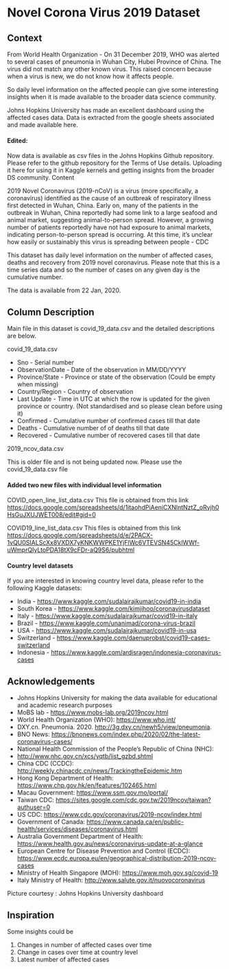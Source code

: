 # Novel Corona Virus 2019 Dataset

## Context

From World Health Organization - On 31 December 2019, WHO was alerted to several cases of pneumonia in Wuhan City, Hubei Province of China. The virus did not match any other known virus. This raised concern because when a virus is new, we do not know how it affects people.

So daily level information on the affected people can give some interesting insights when it is made available to the broader data science community.

Johns Hopkins University has made an excellent dashboard using the affected cases data. Data is extracted from the google sheets associated and made available here.

#### Edited:
Now data is available as csv files in the Johns Hopkins Github repository. Please refer to the github repository for the Terms of Use details. Uploading it here for using it in Kaggle kernels and getting insights from the broader DS community.
Content

2019 Novel Coronavirus (2019-nCoV) is a virus (more specifically, a coronavirus) identified as the cause of an outbreak of respiratory illness first detected in Wuhan, China. Early on, many of the patients in the outbreak in Wuhan, China reportedly had some link to a large seafood and animal market, suggesting animal-to-person spread. However, a growing number of patients reportedly have not had exposure to animal markets, indicating person-to-person spread is occurring. At this time, it’s unclear how easily or sustainably this virus is spreading between people - CDC

This dataset has daily level information on the number of affected cases, deaths and recovery from 2019 novel coronavirus. Please note that this is a time series data and so the number of cases on any given day is the cumulative number.

The data is available from 22 Jan, 2020.


## Column Description

Main file in this dataset is covid_19_data.csv and the detailed descriptions are below.

covid_19_data.csv

  -  Sno - Serial number
  -  ObservationDate - Date of the observation in MM/DD/YYYY
  -  Province/State - Province or state of the observation (Could be empty when missing)
  -  Country/Region - Country of observation
  -  Last Update - Time in UTC at which the row is updated for the given province or country. (Not standardised and so please clean before using it)
  -  Confirmed - Cumulative number of confirmed cases till that date
  -  Deaths - Cumulative number of of deaths till that date
  -  Recovered - Cumulative number of recovered cases till that date

2019_ncov_data.csv

This is older file and is not being updated now. Please use the covid_19_data.csv file

#### Added two new files with individual level information

COVID_open_line_list_data.csv
This file is obtained from this link https://docs.google.com/spreadsheets/d/1itaohdPiAeniCXNlntNztZ_oRvjh0HsGuJXUJWET008/edit#gid=0

COVID19_line_list_data.csv
This files is obtained from this link https://docs.google.com/spreadsheets/d/e/2PACX-1vQU0SIALScXx8VXDX7yKNKWWPKE1YjFlWc6VTEVSN45CklWWf-uWmprQIyLtoPDA18tX9cFDr-aQ9S6/pubhtml

#### Country level datasets
If you are interested in knowing country level data, please refer to the following Kaggle datasets:
- India - https://www.kaggle.com/sudalairajkumar/covid19-in-india
- South Korea - https://www.kaggle.com/kimjihoo/coronavirusdataset
- Italy - https://www.kaggle.com/sudalairajkumar/covid19-in-italy
- Brazil - https://www.kaggle.com/unanimad/corona-virus-brazil
- USA - https://www.kaggle.com/sudalairajkumar/covid19-in-usa
- Switzerland - https://www.kaggle.com/daenuprobst/covid19-cases-switzerland
- Indonesia - https://www.kaggle.com/ardisragen/indonesia-coronavirus-cases


## Acknowledgements

   - Johns Hopkins University for making the data available for educational and academic research purposes
   - MoBS lab - https://www.mobs-lab.org/2019ncov.html
   - World Health Organization (WHO): https://www.who.int/
   - DXY.cn. Pneumonia. 2020. http://3g.dxy.cn/newh5/view/pneumonia.
   - BNO News: https://bnonews.com/index.php/2020/02/the-latest-coronavirus-cases/
   - National Health Commission of the People’s Republic of China (NHC):
   - http://www.nhc.gov.cn/xcs/yqtb/list_gzbd.shtml
   - China CDC (CCDC): http://weekly.chinacdc.cn/news/TrackingtheEpidemic.htm
   - Hong Kong Department of Health: https://www.chp.gov.hk/en/features/102465.html
   - Macau Government: https://www.ssm.gov.mo/portal/
   - Taiwan CDC: https://sites.google.com/cdc.gov.tw/2019ncov/taiwan?authuser=0
   - US CDC: https://www.cdc.gov/coronavirus/2019-ncov/index.html
   - Government of Canada: https://www.canada.ca/en/public-health/services/diseases/coronavirus.html
   - Australia Government Department of Health: https://www.health.gov.au/news/coronavirus-update-at-a-glance
   - European Centre for Disease Prevention and Control (ECDC): https://www.ecdc.europa.eu/en/geographical-distribution-2019-ncov-cases
   - Ministry of Health Singapore (MOH): https://www.moh.gov.sg/covid-19
   - Italy Ministry of Health: http://www.salute.gov.it/nuovocoronavirus

Picture courtesy : Johns Hopkins University dashboard


## Inspiration

Some insights could be

   1. Changes in number of affected cases over time
   2. Change in cases over time at country level
   3. Latest number of affected cases

